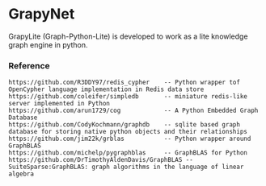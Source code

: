 # GrapyNet
GrapyLite (Graph-Python-Lite) is developed to work as a lite knowledge graph engine in python.

### Reference
```
https://github.com/R3DDY97/redis_cypher    -- Python wrapper tof OpenCypher language implementation in Redis data store
https://github.com/coleifer/simpledb       -- miniature redis-like server implemented in Python
https://github.com/arun1729/cog            -- A Python Embedded Graph Database
https://github.com/CodyKochmann/graphdb    -- sqlite based graph database for storing native python objects and their relationships
https://github.com/jim22k/grblas           -- Python wrapper around GraphBLAS
https://github.com/michelp/pygraphblas     -- GraphBLAS for Python
https://github.com/DrTimothyAldenDavis/GraphBLAS --SuiteSparse:GraphBLAS: graph algorithms in the language of linear algebra
```
